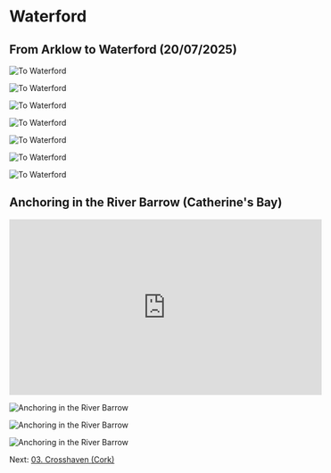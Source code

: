 # Waterford

## From Arklow to Waterford (20/07/2025)

![To Waterford](https://storage.gra.cloud.ovh.net/v1/AUTH_9c30d35f284f44b2bda08609e7c19f33/cyrille_public/Pictures/Sensation/02/02/IMG_20250720_093121.jpg)

![To Waterford](https://storage.gra.cloud.ovh.net/v1/AUTH_9c30d35f284f44b2bda08609e7c19f33/cyrille_public/Pictures/Sensation/02/02/IMG_20250720_110117.jpg)

![To Waterford](https://storage.gra.cloud.ovh.net/v1/AUTH_9c30d35f284f44b2bda08609e7c19f33/cyrille_public/Pictures/Sensation/02/02/IMG_20250720_131336.jpg)

![To Waterford](https://storage.gra.cloud.ovh.net/v1/AUTH_9c30d35f284f44b2bda08609e7c19f33/cyrille_public/Pictures/Sensation/02/02/IMG_20250720_132908.jpg)

![To Waterford](https://storage.gra.cloud.ovh.net/v1/AUTH_9c30d35f284f44b2bda08609e7c19f33/cyrille_public/Pictures/Sensation/02/02/IMG_20250720_134316.jpg)

![To Waterford](https://storage.gra.cloud.ovh.net/v1/AUTH_9c30d35f284f44b2bda08609e7c19f33/cyrille_public/Pictures/Sensation/02/02/IMG_20250720_134319.jpg)

![To Waterford](https://storage.gra.cloud.ovh.net/v1/AUTH_9c30d35f284f44b2bda08609e7c19f33/cyrille_public/Pictures/Sensation/02/02/IMG_20250720_134324.jpg)

## Anchoring in the River Barrow (Catherine's Bay)


<iframe width="560" height="315" src="https://www.youtube.com/embed/QqiUqpbW19I?si=y51RUvwsZE0MDidO" title="YouTube video player" frameborder="0" allow="accelerometer; autoplay; clipboard-write; encrypted-media; gyroscope; picture-in-picture; web-share" referrerpolicy="strict-origin-when-cross-origin" allowfullscreen></iframe>

![Anchoring in the River Barrow](https://storage.gra.cloud.ovh.net/v1/AUTH_9c30d35f284f44b2bda08609e7c19f33/cyrille_public/Pictures/Sensation/02/02/IMG_20250720_195658.jpg)

![Anchoring in the River Barrow](https://storage.gra.cloud.ovh.net/v1/AUTH_9c30d35f284f44b2bda08609e7c19f33/cyrille_public/Pictures/Sensation/02/02/IMG_20250720_200234.jpg)

![Anchoring in the River Barrow](https://storage.gra.cloud.ovh.net/v1/AUTH_9c30d35f284f44b2bda08609e7c19f33/cyrille_public/Pictures/Sensation/02/02/IMG_20250720_200238.jpg)




Next: [03. Crosshaven (Cork)](03.%20Crosshaven%20(Cork).md)

